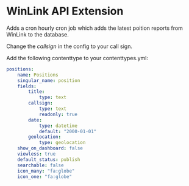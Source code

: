 WinLink API Extension
======================

Adds a cron hourly cron job which adds the latest poition reports from WinLink
to the database.

Change the *callsign* in the config to your call sign.

Add the following contenttype to your contenttypes.yml:
```yaml
positions:
    name: Positions
    singular_name: position
    fields:
        title:
            type: text
        callsign:
            type: text
            readonly: true
        date:
            type: datetime
            default: "2000-01-01"
        geolocation:
            type: geolocation
    show_on_dashboard: false
    viewless: true
    default_status: publish
    searchable: false
    icon_many: "fa:globe"
    icon_one: "fa:globe"
```

